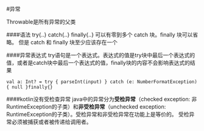 #异常

Throwable是所有异常的父类

####语法
	try{..}
	catch{..}
	finally{..}
可以有零到多个 catch 块。finally 块可以省略。 但是 catch 和 finally 块至少应该存在一个

####异常表达式
try语句是一个表达式。表达式的值是try块中最后一个表达式的值，或者是catch块中最后一个表达式的值，finally块的内容不会影响表达式的结果

	val a: Int? = try { parseInt(input) } catch (e: NumberFormatException) { null }finally{}

####kotlin没有受检查异常
java中的异常分为**受检异常**（checked exception: 非RuntimeException的子类）和**非受检异常**（unchecked exception: RuntimeException的子类）。受检异常和非受检异常在功能上是等价的。
受检异常必须被捕获或者被传递给调用者。
